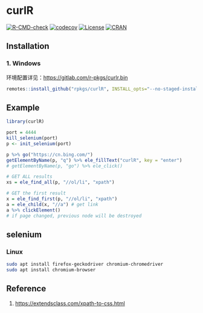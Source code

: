 
# curlR

<!-- badges: start -->
[![R-CMD-check](https://github.com/rpkgs/curlR/workflows/R-CMD-check/badge.svg)](https://github.com/rpkgs/curlR/actions)
[![codecov](https://codecov.io/gh/rpkgs/curlR/branch/master/graph/badge.svg)](https://codecov.io/gh/rpkgs/curlR)
[![License](http://img.shields.io/badge/license-GPL%20%28%3E=%203%29-brightgreen.svg?style=flat)](http://www.gnu.org/licenses/gpl-3.0.html)
[![CRAN](http://www.r-pkg.org/badges/version/curlR)](https://cran.r-project.org/package=curlR)
<!-- badges: end -->

## Installation

### 1. Windows

环境配置详见：<https://gitlab.com/r-pkgs/curlr.bin>

```r
remotes::install_github("rpkgs/curlR", INSTALL_opts="--no-staged-install")
```

## Example

```r
library(curlR)

port = 4444
kill_selenium(port)
p <- init_selenium(port)

p %>% go("https://cn.bing.com/")
getElementByName(p, "q") %>% ele_fillText("curlR", key = "enter")
# getElementByName(p, "go") %>% ele_click()

# GET ALL results
xs = ele_find_all(p, "//ol/li", "xpath")

# GET the first result
x = ele_find_first(p, "//ol/li", "xpath")
a = ele_child(x, "//a") # get link
a %>% clickElement()
# if page changed, previous node will be destroyed
```

## selenium

### Linux

```bash
sudo apt install firefox-geckodriver chromium-chromedriver 
sudo apt install chromium-browser
```

## Reference

1. <https://extendsclass.com/xpath-to-css.html>
